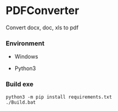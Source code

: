 # PDFConverter
Convert docx, doc, xls to pdf


### Environment
* Windows

* Python3

### Build exe
```
python3 -m pip install requirements.txt
./Build.bat
```